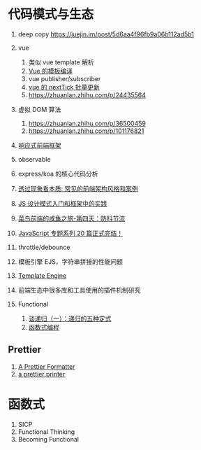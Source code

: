 # 代码模式与生态

1. deep copy https://juejin.im/post/5d6aa4f96fb9a06b112ad5b1
1. vue
   1. 类似 vue template 解析
   1. [Vue 的模板编译](https://www.bilibili.com/video/BV1Rf4y1S7RN?from=search&seid=12773308433329510711)
   1. vue publisher/subscriber
   1. [vue 的 nextTick 批量更新](https://zhuanlan.zhihu.com/p/36553258)
   1. https://zhuanlan.zhihu.com/p/24435564
1. 虚拟 DOM 算法
   1. https://zhuanlan.zhihu.com/p/36500459
   1. https://zhuanlan.zhihu.com/p/101176821
1. [响应式前端框架](https://zhuanlan.zhihu.com/p/62411633)
1. observable
1. express/koa 的核心代码分析
1. [透过现象看本质: 常见的前端架构风格和案例](https://juejin.cn/post/6844903943068205064#heading-9)
1. [JS 设计模式入门和框架中的实践](https://zhuanlan.zhihu.com/p/24980136)
1. [菜鸟前端的咸鱼之旅-第四天：防抖节流](https://zhuanlan.zhihu.com/p/62138440)
1. [JavaScript 专题系列 20 篇正式完结！](https://juejin.cn/post/6844903506017517582)
1. throttle/debounce
1. 模板引擎 EJS，字符串拼接的性能问题
1. [Template Engine](https://github.com/danistefanovic/build-your-own-x#build-your-own-template-engine)
1. 前端生态中很多库和工具使用的插件机制研究
1. Functional

   1. [谈递归（一）：递归的五种定式](https://zhuanlan.zhihu.com/p/84452538)
   1. [函数式编程](https://www.bilibili.com/video/BV1Mh411Z7LC)

## Prettier

1. [A Prettier Formatter](https://archive.jlongster.com/A-Prettier-Formatter)
1. [a prettier printer](https://homepages.inf.ed.ac.uk/wadler/papers/prettier/prettier.pdf)

# 函数式

1. SICP
1. Functional Thinking
1. Becoming Functional
